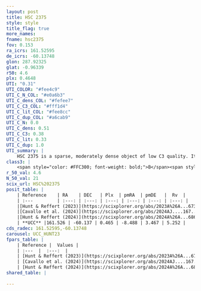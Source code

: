 ```yaml
---
layout: post
title: HSC 2375
style: style
title_flag: true
more_names: 
fname: hsc2375
fov: 0.153
ra_icrs: 161.52595
de_icrs: -60.13748
glon: 287.92325
glat: -0.96339
r50: 4.6
plx: 0.4648
UTI: "0.31"
UTI_COLOR: "#fee4c9"
UTI_C_N_COL: "#e0a6b3"
UTI_C_dens_COL: "#fefee7"
UTI_C_C3_COL: "#fff1d4"
UTI_C_lit_COL: "#fee8cc"
UTI_C_dup_COL: "#a6cab9"
UTI_C_N: 0.0
UTI_C_dens: 0.51
UTI_C_C3: 0.38
UTI_C_lit: 0.33
UTI_C_dup: 1.0
UTI_summary: |
    HSC 2375 is a sparse, moderately dense object of low C3 quality. It was recently reported in the literature.<br><br><span style="color: #99180f; font-weight: bold;">Warning: </span>contains less than 25 stars with <i>P>0.5</i> estimated.
class3: |
    <span style="color: #FFC300; font-weight: bold;">B</span><span style="color: red; font-weight: bold;">C</span>
r_50_val: 4.6
N_50_val: 21
scix_url: HSC%202375
posit_table: |
    | Reference    | RA    | DEC   | Plx  | pmRA  | pmDE   |  Rv  |
    | :---         | :---: | :---: | :---: | :---: | :---: | :---: |
    |[Hunt & Reffert (2023)](https://scixplorer.org/abs/2023A%26A...673A.114H) | 161.515 | -60.134 | 0.463 | -8.475 | 3.491 | -6.829 |
    |[Cavallo et al. (2024)](https://scixplorer.org/abs/2024AJ....167...12C) | 161.528 | -60.123 | 0.463 | -- | -- | -- |
    |[Hunt & Reffert (2024)](https://scixplorer.org/abs/2024A%26A...686A..42H) | 161.515 | -60.134 | 0.463 | -8.475 | 3.491 | -6.829 |
    | **UCC** |161.526 | -60.137 | 0.465 | -8.488 | 3.467 | 5.252 | 
cds_radec: 161.52595,-60.13748
carousel: UCC_HUNT23
fpars_table: |
    | Reference |  Values |
    | :---  |  :---:  |
    | [Hunt & Reffert (2023)](https://scixplorer.org/abs/2023A%26A...673A.114H) | `AV50=0.938, diffAV50=0.653, MOD50=11.637, logAge50=8.375` |
    | [Cavallo et al. (2024)](https://scixplorer.org/abs/2024AJ....167...12C) | `AV50=0.54, dMod50=11.28, logAge50=8.67, [Fe/H]50=0.45` |
    | [Hunt & Reffert (2024)](https://scixplorer.org/abs/2024A%26A...686A..42H) | `MassJ=157.909` |
shared_table: |
    
---
```

